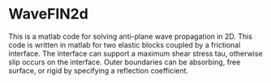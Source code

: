 # WaveFIN2d
This is a matlab code for solving anti-plane wave propagation in 2D. 
This code is written in matlab for two elastic blocks coupled by a frictional interface. 
The interface can support a maximum shear stress tau, otherwise slip occurs on the interface. 
Outer boundaries can be absorbing, free surface, or rigid by specifying a reflection coefficient. 
